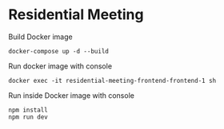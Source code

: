 # Residential Meeting

Build Docker image

```
docker-compose up -d --build
```

Run docker image with console

```
docker exec -it residential-meeting-frontend-frontend-1 sh
```

Run inside Docker image with console

```
npm install
npm run dev
```
